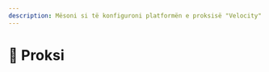 ```yaml
---
description: Mësoni si të konfiguroni platformën e proksisë "Velocity" në mënyrë të sigurt.
---
```


# 🔀 Proksi
